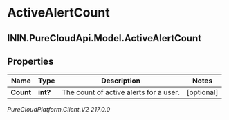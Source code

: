 # ActiveAlertCount

## ININ.PureCloudApi.Model.ActiveAlertCount

## Properties

|Name | Type | Description | Notes|
|------------ | ------------- | ------------- | -------------|
| **Count** | **int?** | The count of active alerts for a user. | [optional] |



_PureCloudPlatform.Client.V2 217.0.0_
